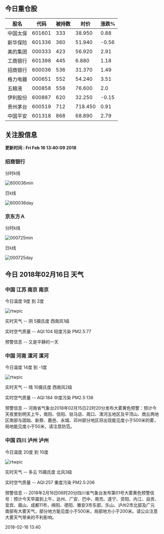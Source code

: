 
## 今日重仓股 

|股名|代码|被持数|时价|涨跌%|
|---|---|---|---|---|
|中国太保|601601|333|38.950|0.88|
|新华保险|601336|360|51.940|-0.56|
|美的集团|000333|423|56.920|2.91|
|工商银行|601398|445|6.880|1.18|
|招商银行|600036|536|31.370|1.49|
|格力电器|000651|552|54.240|3.51|
|五粮液|000858|558|76.600|2.0|
|伊利股份|600887|620|32.250|-0.15|
|贵州茅台|600519|712|718.450|0.91|
|中国平安|601318|868|68.890|2.79|

## 关注股信息
**更新时间 : Fri Feb 16 13:40:09 2018**
### 招商银行 
分时k线

![600036min](http://image.sinajs.cn/newchart/min/n/sh600036.gif)

日k线

![600036day](http://image.sinajs.cn/newchart/daily/n/sh600036.gif)

### 京东方Ａ 
分时k线

![000725min](http://image.sinajs.cn/newchart/min/n/sz000725.gif)

日k线

![000725day](http://image.sinajs.cn/newchart/daily/n/sz000725.gif)
## 今日 2018年02月16日 天气
### 中国 江苏 南京 南京

今日温度 9度 到 2度

![rtwpic](http://app1.showapi.com/weather/icon/day/02.png)

实时天气 -- 阴 5摄氏度 西南风1级

实时空气质量 -- AQI:104 轻度污染 PM2.5:77

预警信息 -- 又是平静的一天
    
### 中国 河南 漯河 漯河

今日温度 14度 到 -1度

![rtwpic](http://app1.showapi.com/weather/icon/day/00.png)

实时天气 -- 晴 10摄氏度 西南风2级

实时空气质量 -- AQI:184 中度污染 PM2.5:138

预警信息 -- 河南省气象台2018年02月15日22时20分发布大雾黄色预警：预计今天夜里到明天上午，南阳、信阳、驻马店、周口、漯河五地区及平顶山、商丘两地区南部与固始、新蔡、鹿邑、永城、邓州部分地区将出现能见度小于500米的雾，局地能见度小于50米，请注意防范。
    
### 中国 四川 泸州 泸州

今日温度 20度 到 10度

![rtwpic](http://app1.showapi.com/weather/icon/day/01.png)

实时天气 -- 多云 15摄氏度 北风3级

实时空气质量 -- AQI:257 重度污染 PM2.5:206

预警信息 -- 2018年2月16日06时20分四川省气象台发布第01号大雾黄色预警信号：预计今天早晨到上午，达州、广安、巴中、南充、遂宁、资阳、内江、自贡、宜宾、眉山、成都11市，绵阳、德阳、雅安3市东部，乐山、泸州2市北部及广元南部有大雾天气，部分地方能见度小于500米，局部地方小于200米。请公众注意大雾天气带来的不利影响。
    
2018-02-16 13:40
